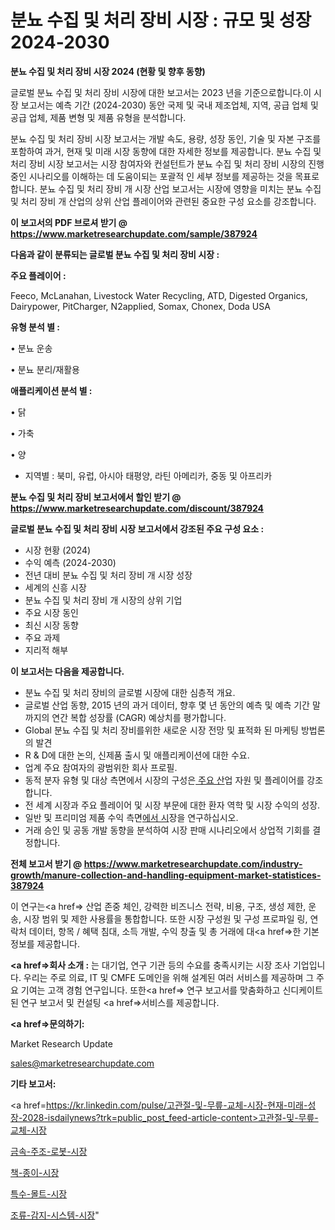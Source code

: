 # 분뇨 수집 및 처리 장비 시장 : 규모 및 성장 2024-2030

<strong>분뇨 수집 및 처리 장비 시장 2024 (현황 및 향후 동향)</strong>

글로벌 분뇨 수집 및 처리 장비 시장에 대한 보고서는 2023 년을 기준으로합니다.이 시장 보고서는 예측 기간 (2024-2030) 동안 국제 및 국내 제조업체, 지역, 공급 업체 및 공급 업체, 제품 변형 및 제품 유형을 분석합니다.

분뇨 수집 및 처리 장비 시장 보고서는 개발 속도, 용량, 성장 동인, 기술 및 자본 구조를 포함하여 과거, 현재 및 미래 시장 동향에 대한 자세한 정보를 제공합니다. 분뇨 수집 및 처리 장비 시장 보고서는 시장 참여자와 컨설턴트가 분뇨 수집 및 처리 장비 시장의 진행중인 시나리오를 이해하는 데 도움이되는 포괄적 인 세부 정보를 제공하는 것을 목표로합니다. 분뇨 수집 및 처리 장비 개 시장 산업 보고서는 시장에 영향을 미치는 분뇨 수집 및 처리 장비 개 산업의 상위 산업 플레이어와 관련된 중요한 구성 요소를 강조합니다.



<strong>이 보고서의 PDF 브로셔 받기 @ <a href=https://www.marketresearchupdate.com/sample/387924>https://www.marketresearchupdate.com/sample/387924</a></strong>



<strong>다음과 같이 분류되는 글로벌 분뇨 수집 및 처리 장비 시장 :</strong>



<strong>주요 플레이어 :</strong>

Feeco, McLanahan, Livestock Water Recycling, ATD, Digested Organics, Dairypower, PitCharger, N2applied, Somax, Chonex, Doda USA



<strong>유형 분석 별 :</strong>

• 분뇨 운송

• 분뇨 분리/재활용



<strong>애플리케이션 분석 별 :</strong>

• 닭

• 가축

• 양

<ul>
  <li>지역별 : 북미, 유럽, 아시아 태평양, 라틴 아메리카, 중동 및 아프리카</li>
</ul>


<strong>분뇨 수집 및 처리 장비 보고서에서 할인 받기 @ <a href=https://www.marketresearchupdate.com/discount/387924>https://www.marketresearchupdate.com/discount/387924</a></strong>



<strong>글로벌 분뇨 수집 및 처리 장비 시장 보고서에서 강조된 주요 구성 요소 :</strong>
<ul>
  <li>시장 현황 (2024)</li>
  <li>수익 예측 (2024-2030)</li>
  <li>전년 대비 분뇨 수집 및 처리 장비 개 시장 성장</li>
  <li>세계의 신흥 시장</li>
  <li>분뇨 수집 및 처리 장비 개 시장의 상위 기업</li>
  <li>주요 시장 동인</li>
  <li>최신 시장 동향</li>
  <li>주요 과제</li>
  <li>지리적 해부</li>
</ul>


<strong>이 보고서는 다음을 제공합니다.</strong>
<ul>
  <li>분뇨 수집 및 처리 장비의 글로벌 시장에 대한 심층적 개요.</li>
  <li>글로벌 산업 동향, 2015 년의 과거 데이터, 향후 몇 년 동안의 예측 및 예측 기간 말까지의 연간 복합 성장률 (CAGR) 예상치를 평가합니다.</li>
  <li>Global 분뇨 수집 및 처리 장비를위한 새로운 시장 전망 및 표적화 된 마케팅 방법론의 발견</li>
  <li>R &amp; D에 대한 논의, 신제품 출시 및 애플리케이션에 대한 수요.</li>
  <li>업계 주요 참여자의 광범위한 회사 프로필.</li>
  <li>동적 분자 유형 및 대상 측면에서 시장의 구성은<a href=> 주요 산</a>업 자원 및 플레이어를 강조합니다.</li>
  <li>전 세계 시장과 주요 플레이어 및 시장 부문에 대한 환자 역학 및 시장 수익의 성장.</li>
  <li>일반 및 프리미엄 제품 수익 측면<a href=>에서 시</a>장을 연구하십시오.</li>
  <li>거래 승인 및 공동 개발 동향을 분석하여 시장 판매 시나리오에서 상업적 기회를 결정합니다.</li>
</ul>



<strong>전체 보고서 받기 @ <a href=https://www.marketresearchupdate.com/industry-growth/manure-collection-and-handling-equipment-market-statistices-387924>https://www.marketresearchupdate.com/industry-growth/manure-collection-and-handling-equipment-market-statistices-387924</a></strong>

이 연구는<a href=> 산업 존중</a> 체인, 강력한 비즈니스 전략, 비용, 구조, 생성 제한, 운송, 시장 범위 및 제한 사용률을 통합합니다. 또한 시장 구성원 및 구성 프로파일 링, 연락처 데이터, 항목 / 혜택 침대, 소득 개발, 수익 창출 및 총 거래에 대<a href=>한 기본 </a>정보를 제공합니다.



<strong><a href=>회사 소</a>개 :</strong>
는 대기업, 연구 기관 등의 수요를 충족시키는 시장 조사 기업입니다. 우리는 주로 의료, IT 및 CMFE 도메인을 위해 설계된 여러 서비스를 제공하며 그 주요 기여는 고객 경험 연구입니다. 또한<a href=> 연구 보</a>고서를 맞춤화하고 신디케이트 된 연구 보고서 및 컨설팅 <a href=>서비스</a>를 제공합니다.



<strong><a href=>문의하기:</a></strong>

Market Research Update

sales@marketresearchupdate.com



<strong>기타 보고서:</strong>

<a href=https://kr.linkedin.com/pulse/고관절-및-무릎-교체-시장-현재-미래-성장-2028-isdailynews?trk=public_post_feed-article-content>고관절-및-무릎-교체-시장</a>

<a href=https://www.linkedin.com/pulse/금속-주조-로봇-시장-경쟁-분석-및-성장-잠재력-2029-market-matrix-musings-analysis/>금속-주조-로봇-시장</a>

<a href=https://www.linkedin.com/pulse/책-종이-시장-경쟁-분석-및-성장-잠재력-2029-analytics-avenue-adventures-24-ana-njdwf/>책-종이-시장</a>

<a href=https://www.linkedin.com/pulse/특수-몰트-시장-현재-및-미래-성장-2029-survey-spotlight-pro-24-analysis-xp4rf/>특수-몰트-시장</a>

<a href=https://www.linkedin.com/pulse/조류-감지-시스템-시장-경쟁-분석-및-성장-잠재력-2030-trend-tracking-tips-360-analysis-b2gqf/>조류-감지-시스템-시장</a>"
